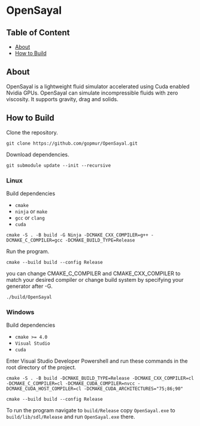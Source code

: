 # OpenSayal

## Table of Content

- [About](About)
- [How to Build](HowtoBuild)

## About

OpenSayal is a lightweight fluid simulator accelerated using Cuda enabled Nvidia GPUs. OpenSayal can simulate incompressible fluids with zero viscosity. It supports gravity, drag and solids.

## How to Build

Clone the repository.

```shell
git clone https://github.com/gopmur/OpenSayal.git
```

Download dependencies.

```shell
git submodule update --init --recursive
```

### Linux

Build dependencies

- `cmake`
- `ninja` or `make`
- `gcc` or `clang`
- `cuda`

```shell
cmake -S . -B build -G Ninja -DCMAKE_CXX_COMPILER=g++ -DCMAKE_C_COMPILER=gcc -DCMAKE_BUILD_TYPE=Release
```

Run the program.

```shell
cmake --build build --config Release
```

you can change CMAKE_C_COMPILER and CMAKE_CXX_COMPILER to match your desired compiler or change build system by specifying your generator after -G.

```shell
./build/OpenSayal
```

### Windows

Build dependencies

- `cmake >= 4.0`
- `Visual Studio`
- `cuda`

Enter Visual Studio Developer Powershell and run these commands in the root directory of the project.

```shell
cmake -S . -B build -DCMAKE_BUILD_TYPE=Release -DCMAKE_CXX_COMPILER=cl -DCMAKE_C_COMPILER=cl -DCMAKE_CUDA_COMPILER=nvcc -DCMAKE_CUDA_HOST_COMPILER=cl -DCMAKE_CUDA_ARCHITECTURES="75;86;90"
```

```shell
cmake --build build --config Release
```

To run the program navigate to `build/Release` copy `OpenSayal.exe` to `build/lib/sdl/Release` and run `OpenSayal.exe` there.  
